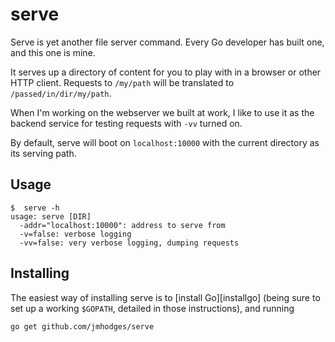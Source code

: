 serve
=====

Serve is yet another file server command. Every Go developer has built one, and
this one is mine.

It serves up a directory of content for you to play with in a browser or other
HTTP client. Requests to `/my/path` will be translated to
`/passed/in/dir/my/path`.

When I'm working on the webserver we built at work, I like to use it as the
backend service for testing requests with `-vv` turned on.

By default, serve will boot on `localhost:10000` with the current directory as
its serving path.

Usage
-----

    $  serve -h
    usage: serve [DIR]
      -addr="localhost:10000": address to serve from
      -v=false: verbose logging
      -vv=false: very verbose logging, dumping requests

Installing
----------

The easiest way of installing serve is to [install Go][installgo] (being sure
to set up a working `$GOPATH`, detailed in those instructions), and running

    go get github.com/jmhodges/serve
